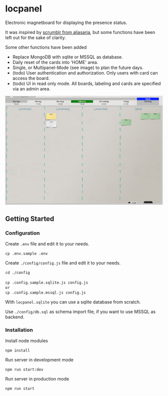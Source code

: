 # locpanel

Electronic magnetboard for displaying the presence status.

It was inspired by [scrumblr from aliasaria](https://github.com/aliasaria/scrumblr), but some functions have been left out for the sake of clarity.

Some other functions have been added

* Replace MongoDB with sqlite or MSSQL as database.
* Daily reset of the cards into 'HOME' area.
* Single, or Multipanel-Mode (see image) to plan the future days.
* (todo) User authentication and authorization. Only users with card can access the board.
* (todo) UI in read only mode. All boards, labeling and cards are specified via an admin area.

![locpanel Image](./locpanel.png)

## Getting Started
### Configuration
Create `.env` file and edit it to your needs.
```shell
cp .env.sample .env
```

Create `./config/config.js` file and edit it to your needs.
```shell
cd ./config

cp .config.sample.sqlite.js config.js
or
cp .config.sample.mssql.js config.js
```

With `locpanel.sqlite` you can use a sqlite database from scratch.

Use `./config/db.sql` as schema import file, if you want to use MSSQL as backend.

### Installation

Install node modules
```shell
npm install
```

Run server in development mode
```shell
npm run start:dev
```

Run server in production mode
```shell
npm run start
```